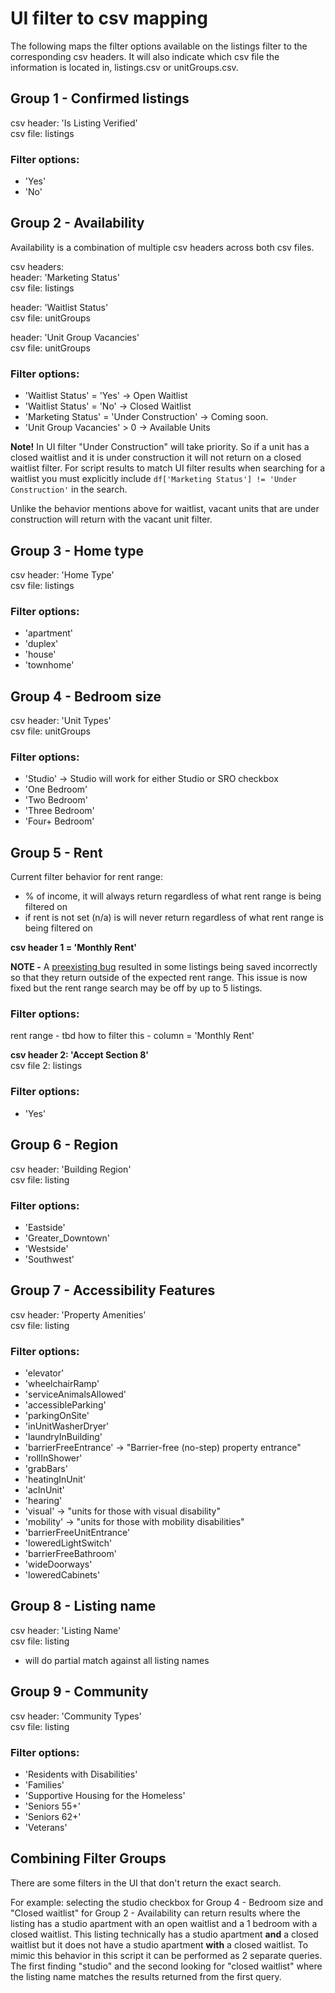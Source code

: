 # UI filter to csv mapping

The following maps the filter options available on the listings filter to the corresponding csv headers. It will also indicate which csv file the information is located in, listings.csv or unitGroups.csv.

## Group 1 - Confirmed listings

csv header: 'Is Listing Verified'  
csv file: listings

### Filter options:

- 'Yes'
- 'No'

## Group 2 - Availability

Availability is a combination of multiple csv headers across both csv files.

csv headers:  
header: 'Marketing Status'  
csv file: listings

header: 'Waitlist Status'  
csv file: unitGroups

header: 'Unit Group Vacancies'  
csv file: unitGroups

### Filter options:

- 'Waitlist Status' = 'Yes' -> Open Waitlist
- 'Waitlist Status' = 'No' -> Closed Waitlist
- 'Marketing Status' = 'Under Construction' -> Coming soon.
- 'Unit Group Vacancies' > 0 -> Available Units

**Note!**
In UI filter "Under Construction" will take priority. So if a unit has a closed waitlist and it is under construction it will not return on a closed waitlist filter. For script results to match UI filter results when searching for a waitlist you must explicitly include `df['Marketing Status'] != 'Under Construction'` in the search.

Unlike the behavior mentions above for waitlist, vacant units that are under construction will return with the vacant unit filter.

## Group 3 - Home type

csv header: 'Home Type'  
csv file: listings

### Filter options:

- 'apartment'
- 'duplex'
- 'house'
- 'townhome'

## Group 4 - Bedroom size

csv header: 'Unit Types'  
csv file: unitGroups

### Filter options:

- 'Studio' -> Studio will work for either Studio or SRO checkbox
- 'One Bedroom'
- 'Two Bedroom'
- 'Three Bedroom'
- 'Four+ Bedroom'

## Group 5 - Rent

Current filter behavior for rent range:

- % of income, it will always return regardless of what rent range is being filtered on
- if rent is not set (n/a) is will never return regardless of what rent range is being filtered on

**csv header 1 = 'Monthly Rent'**

**NOTE -** A [preexisting bug](https://app.zenhub.com/workspaces/bloom-5dc32d7144bd400001315dac/issues/gh/bloom-housing/bloom/5204) resulted in some listings being saved incorrectly so that they return outside of the expected rent range. This issue is now fixed but the rent range search may be off by up to 5 listings.

### Filter options:

rent range - tbd how to filter this - column = 'Monthly Rent'

**csv header 2: 'Accept Section 8'**  
csv file 2: listings

### Filter options:

- 'Yes'

## Group 6 - Region

csv header: 'Building Region'  
csv file: listing

### Filter options:

- 'Eastside'
- 'Greater_Downtown'
- 'Westside'
- 'Southwest'

## Group 7 - Accessibility Features

csv header: 'Property Amenities'  
csv file: listing

### Filter options:

- 'elevator'
- 'wheelchairRamp'
- 'serviceAnimalsAllowed'
- 'accessibleParking'
- 'parkingOnSite'
- 'inUnitWasherDryer'
- 'laundryInBuilding'
- 'barrierFreeEntrance' -> "Barrier-free (no-step) property entrance"
- 'rollInShower'
- 'grabBars'
- 'heatingInUnit'
- 'acInUnit'
- 'hearing'
- 'visual' -> "units for those with visual disability"
- 'mobility' -> "units for those with mobility disabilities"
- 'barrierFreeUnitEntrance'
- 'loweredLightSwitch'
- 'barrierFreeBathroom'
- 'wideDoorways'
- 'loweredCabinets'

## Group 8 - Listing name

csv header: 'Listing Name'  
csv file: listing

- will do partial match against all listing names

## Group 9 - Community

csv header: 'Community Types'  
csv file: listing

### Filter options:

- 'Residents with Disabilities'
- 'Families'
- 'Supportive Housing for the Homeless'
- 'Seniors 55+'
- 'Seniors 62+'
- 'Veterans'

## Combining Filter Groups

There are some filters in the UI that don't return the exact search.

For example: selecting the studio checkbox for Group 4 - Bedroom size and "Closed waitlist" for Group 2 - Availability can return results where the listing has a studio apartment with an open waitlist and a 1 bedroom with a closed waitlist. This listing technically has a studio apartment **and** a closed waitlist but it does not have a studio apartment **with** a closed waitlist. To mimic this behavior in this script it can be performed as 2 separate queries. The first finding "studio" and the second looking for "closed waitlist" where the listing name matches the results returned from the first query.
